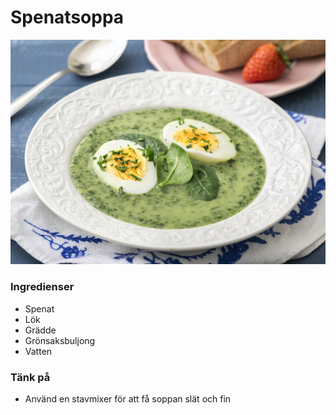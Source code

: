 # Spenatsoppa
![spenatsoppa bild](spenatsoppa.png)
### Ingredienser
- Spenat
- Lök
- Grädde
- Grönsaksbuljong
- Vatten
### Tänk på
- Använd en stavmixer för att få soppan slät och fin




